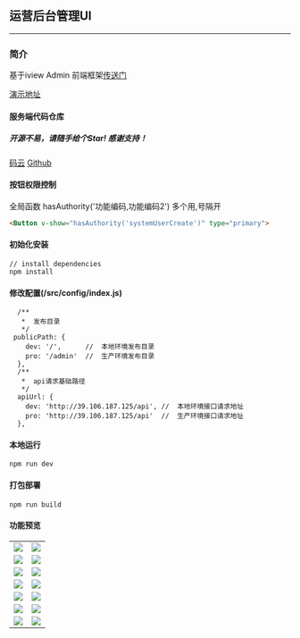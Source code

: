##    运营后台管理UI

---
### 简介
基于iview Admin 前端框架<a href="https://github.com/iview/iview-admin">传送门</a>  
  
<a target="_blank" href="http://39.106.187.125/admin">演示地址</a>
 
#### 服务端代码仓库
##### 开源不易，请随手给个Star! 感谢支持！
<a target="_blank" href="https://gitee.com/liuyadu">码云</a>  <a target="_blank" href="https://github.com/liuyadu/">Github</a>  

#### 按钮权限控制
 全局函数
 hasAuthority('功能编码,功能编码2') 多个用,号隔开  
 ```html
 <Button v-show="hasAuthority('systemUserCreate')" type="primary">
 ```

#### 初始化安装
```bush
// install dependencies
npm install
```
#### 修改配置(/src/config/index.js)
```
  /**
   *  发布目录
   */
 publicPath: {
    dev: '/',      //  本地环境发布目录
    pro: '/admin'  //  生产环境发布目录
  },
  /**
   *  api请求基础路径
   */
  apiUrl: {
    dev: 'http://39.106.187.125/api', //  本地环境接口请求地址
    pro: 'http://39.106.187.125/api'  //  生产环境接口请求地址
  },
```
#### 本地运行
```bush
npm run dev
```
#### 打包部署
```bush
npm run build
```
#### 功能预览

<table>
	<tr>
      <td><img src="https://images.gitee.com/uploads/images/2019/0328/125654_a85872f7_791541.png"/></td>
      <td><img src="https://images.gitee.com/uploads/images/2019/0328/130140_14d04387_791541.png"/></td>
  </tr>
  <tr>
      <td><img src="https://images.gitee.com/uploads/images/2019/0328/130152_c96b3171_791541.png"/></td>
      <td><img src="https://images.gitee.com/uploads/images/2019/0328/130201_0db637b1_791541.png"/></td>
  </tr>
  <tr>
      <td><img src="https://images.gitee.com/uploads/images/2019/0328/130211_cd9ddb75_791541.png"/></td>
      <td><img src="https://images.gitee.com/uploads/images/2019/0328/130221_2a7981e9_791541.png"/></td>
  </tr>
  <tr>
      <td><img src="https://images.gitee.com/uploads/images/2019/0328/130230_f92ce88a_791541.png"/></td>
      <td><img src="https://images.gitee.com/uploads/images/2019/0328/130242_7a25f1e5_791541.png"/></td>
  </tr>
  <tr>
      <td><img src="https://images.gitee.com/uploads/images/2019/0328/130256_2874fa40_791541.png"/></td>
      <td><img src="https://images.gitee.com/uploads/images/2019/0328/130306_5d533140_791541.png"/></td>
  </tr>
  <tr>
      <td><img src="https://images.gitee.com/uploads/images/2019/0328/130317_8dabaced_791541.png"/></td>
      <td><img src="https://images.gitee.com/uploads/images/2019/0328/130326_da7b3fb4_791541.png"/></td>
  </tr>
  <tr>
      <td><img src="https://images.gitee.com/uploads/images/2019/0328/130335_713a714d_791541.png"/></td>
      <td><img src="https://images.gitee.com/uploads/images/2019/0328/130345_83f2bf83_791541.png"/></td>
  </tr>                                                
</table>
